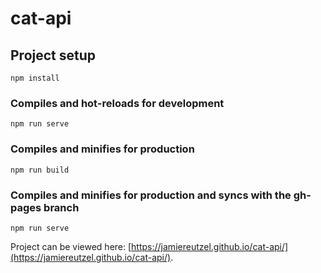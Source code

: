 # cat-api

## Project setup
```
npm install
```

### Compiles and hot-reloads for development
```
npm run serve
```

### Compiles and minifies for production
```
npm run build
```

### Compiles and minifies for production and syncs with the gh-pages branch
```
npm run serve
```
Project can be viewed here: [https://jamiereutzel.github.io/cat-api/](https://jamiereutzel.github.io/cat-api/).
